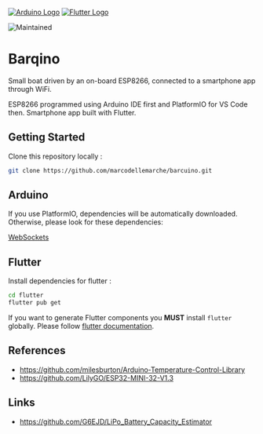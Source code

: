 [![Arduino Logo](https://www.vectorlogo.zone/logos/arduino/arduino-icon.svg)](https://arduino.cc/) 
[![Flutter Logo](https://www.vectorlogo.zone/logos/flutterio/flutterio-icon.svg)](https://flutter.dev/)

![Maintained](https://img.shields.io/badge/mantained-yes-green)
<!-- [![License](http://img.shields.io/badge/Licence-MIT-brightgreen.svg)](LICENSE.md) -->

# Barqino

Small boat driven by an on-board ESP8266, connected to a smartphone app through WiFi.

ESP8266 programmed using Arduino IDE first and PlatformIO for VS Code then. Smartphone app built with Flutter.

## Getting Started

Clone this repository locally :

``` bash
git clone https://github.com/marcodellemarche/barcuino.git
```

## Arduino

If you use PlatformIO, dependencies will be automatically downloaded. Otherwise, please look for these dependencies:

[WebSockets](https://github.com/Links2004/arduinoWebSockets/blob/master/src/WebSocketsServer.h)

## Flutter

Install dependencies for flutter :

``` bash
cd flutter
flutter pub get
```

If you want to generate Flutter components you **MUST** install `flutter` globally.
Please follow [flutter documentation](https://flutter.dev/docs/get-started/install).

## References

* https://github.com/milesburton/Arduino-Temperature-Control-Library
* https://github.com/LilyGO/ESP32-MINI-32-V1.3

## Links

* https://github.com/G6EJD/LiPo_Battery_Capacity_Estimator
